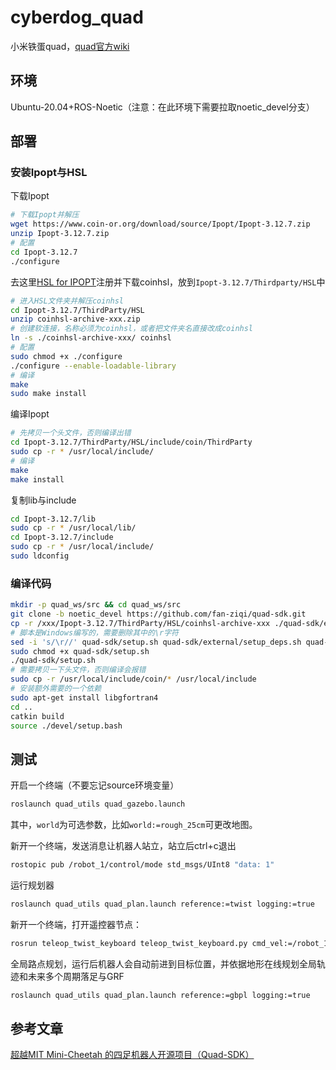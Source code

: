 # cyberdog_quad

小米铁蛋quad，[quad官方wiki](https://github.com/robomechanics/quad-sdk/wiki/)

## 环境

Ubuntu-20.04+ROS-Noetic（注意：在此环境下需要拉取noetic_devel分支）

## 部署

### 安装Ipopt与HSL

下载Ipopt

```bash
# 下载Ipopt并解压
wget https://www.coin-or.org/download/source/Ipopt/Ipopt-3.12.7.zip 
unzip Ipopt-3.12.7.zip 
# 配置
cd Ipopt-3.12.7
./configure
```

去这里[HSL for IPOPT](http://www.hsl.rl.ac.uk/ipopt/)注册并下载coinhsl，放到`Ipopt-3.12.7/Thirdparty/HSL`中

```bash
# 进入HSL文件夹并解压coinhsl
cd Ipopt-3.12.7/ThirdParty/HSL
unzip coinhsl-archive-xxx.zip
# 创建软连接，名称必须为coinhsl，或者把文件夹名直接改成coinhsl
ln -s ./coinhsl-archive-xxx/ coinhsl
# 配置
sudo chmod +x ./configure
./configure --enable-loadable-library
# 编译
make
sudo make install
```

编译Ipopt

```bash
# 先拷贝一个头文件，否则编译出错
cd Ipopt-3.12.7/ThirdParty/HSL/include/coin/ThirdParty
sudo cp -r * /usr/local/include/
# 编译
make
make install
```

复制lib与include

```bash
cd Ipopt-3.12.7/lib
sudo cp -r * /usr/local/lib/ 
cd Ipopt-3.12.7/include
sudo cp -r * /usr/local/include/ 
sudo ldconfig
```

### 编译代码

```bash
mkdir -p quad_ws/src && cd quad_ws/src
git clone -b noetic_devel https://github.com/fan-ziqi/quad-sdk.git
cp -r /xxx/Ipopt-3.12.7/ThirdParty/HSL/coinhsl-archive-xxx ./quad-sdk/external/ipopt/coinhsl
# 脚本是Windows编写的，需要删除其中的\r字符
sed -i 's/\r//' quad-sdk/setup.sh quad-sdk/external/setup_deps.sh quad-sdk/quad_simulator/setup_deps.sh
sudo chmod +x quad-sdk/setup.sh 
./quad-sdk/setup.sh 
# 需要拷贝一下头文件，否则编译会报错
sudo cp -r /usr/local/include/coin/* /usr/local/include
# 安装额外需要的一个依赖
sudo apt-get install libgfortran4
cd ..
catkin build
source ./devel/setup.bash
```

## 测试

开启一个终端（不要忘记source环境变量）

```bash
roslaunch quad_utils quad_gazebo.launch
```

其中，`world`为可选参数，比如`world:=rough_25cm`可更改地图。

新开一个终端，发送消息让机器人站立，站立后ctrl+c退出

```bash
rostopic pub /robot_1/control/mode std_msgs/UInt8 "data: 1"
```

运行规划器

```bash
roslaunch quad_utils quad_plan.launch reference:=twist logging:=true
```

新开一个终端，打开遥控器节点：

```bash
rosrun teleop_twist_keyboard teleop_twist_keyboard.py cmd_vel:=/robot_1/cmd_vel
```

全局路点规划，运行后机器人会自动前进到目标位置，并依据地形在线规划全局轨迹和未来多个周期落足与GRF

```bash
roslaunch quad_utils quad_plan.launch reference:=gbpl logging:=true
```

## 参考文章

[超越MIT Mini-Cheetah 的四足机器人开源项目（Quad-SDK）](https://zhuanlan.zhihu.com/p/522218252)